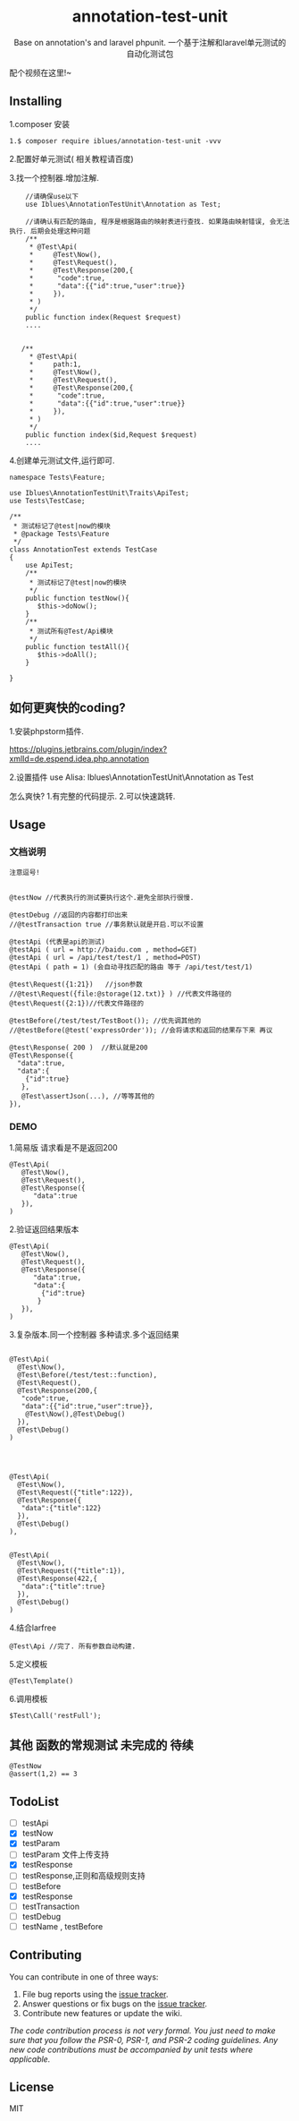 <h1 align="center"> annotation-test-unit </h1>

<p align="center"> Base on annotation's and laravel phpunit.
一个基于注解和laravel单元测试的 自动化测试包

</p>
<p>
配个视频在这里!~
</p>

## Installing

1.composer 安装
```shell
1.$ composer require iblues/annotation-test-unit -vvv
```
2.配置好单元测试( 相关教程请百度)

3.找一个控制器.增加注解.

```
    //请确保use以下
    use Iblues\AnnotationTestUnit\Annotation as Test;

    //请确认有匹配的路由, 程序是根据路由的映射表进行查找. 如果路由映射错误, 会无法执行. 后期会处理这种问题
    /**
     * @Test\Api(
     *     @Test\Now(),
     *     @Test\Request(),
     *     @Test\Response(200,{
     *      "code":true,
     *      "data":{{"id":true,"user":true}}
     *     }),
     * )
     */
    public function index(Request $request)
    ....


   /**
     * @Test\Api(
     *     path:1, 
     *     @Test\Now(),
     *     @Test\Request(),
     *     @Test\Response(200,{
     *      "code":true,
     *      "data":{{"id":true,"user":true}}
     *     }),
     * )
     */
    public function index($id,Request $request)
    ....
```
4.创建单元测试文件,运行即可.
```
namespace Tests\Feature;

use Iblues\AnnotationTestUnit\Traits\ApiTest;
use Tests\TestCase;

/**
 * 测试标记了@test|now的模块
 * @package Tests\Feature
 */
class AnnotationTest extends TestCase
{
    use ApiTest;
    /**
     * 测试标记了@test|now的模块
     */
    public function testNow(){
       $this->doNow();
    }
    /**
     * 测试所有@Test/Api模块
     */
    public function testAll(){
       $this->doAll();
    }

}
```

    
## 如何更爽快的coding?
1.安装phpstorm插件.

 https://plugins.jetbrains.com/plugin/index?xmlId=de.espend.idea.php.annotation
 
 2.设置插件
 use Alisa:
 Iblues\AnnotationTestUnit\Annotation  as  Test
 
 
 怎么爽快?
 1.有完整的代码提示.
 2.可以快速跳转.

## Usage

### 文档说明
```
注意逗号!


@testNow //代表执行的测试要执行这个.避免全部执行很慢.

@testDebug //返回的内容都打印出来
//@testTransaction true //事务默认就是开启.可以不设置

@testApi (代表是api的测试)
@testApi ( url = http://baidu.com , method=GET)
@testApi ( url = /api/test/test/1 , method=POST)
@testApi ( path = 1) (会自动寻找匹配的路由 等于 /api/test/test/1)

@test\Request({1:21})   //json参数
//@test\Request({file:@storage(12.txt)} ) //代表文件路径的
@test\Request({2:1})//代表文件路径的

@testBefore(/test/test/TestBoot()); //优先调其他的
//@testBefore(@test('expressOrder')); //会将请求和返回的结果存下来 再议

@test\Response( 200 )  //默认就是200
@Test\Response({
  "data":true,
  "data":{
    {"id":true}
   },
   @Test\assertJson(...), //等等其他的 
}),
```
### DEMO

1.简易版 请求看是不是返回200
```
@Test\Api(
   @Test\Now(),
   @Test\Request(),
   @Test\Response({
      "data":true
   }),
)
```
2.验证返回结果版本
```
@Test\Api(
   @Test\Now(),
   @Test\Request(),
   @Test\Response({
      "data":true,
      "data":{
        {"id":true}
       }
   }),
)
```
3.复杂版本.同一个控制器 多种请求.多个返回结果
```

@Test\Api(
  @Test\Now(),
  @Test\Before(/test/test::function),
  @Test\Request(),
  @Test\Response(200,{
   "code":true,
   "data":{{"id":true,"user":true}},
    @Test\Now(),@Test\Debug()
  }),
  @Test\Debug()
)




@Test\Api(
  @Test\Now(),
  @Test\Request({"title":122}),
  @Test\Response({
   "data":{"title":122}
  }),
  @Test\Debug()
),


@Test\Api(
  @Test\Now(),
  @Test\Request({"title":1}),
  @Test\Response(422,{
   "data":{"title":true}
  }),
  @Test\Debug()
)
```

4.结合larfree
```
@Test\Api //完了. 所有参数自动构建.
```

5.定义模板
```
@Test\Template()
```
6.调用模板

```
$Test\Call('restFull');
```



## 其他  函数的常规测试 未完成的 待续
```
@TestNow
@assert(1,2) == 3
```

## TodoList
- [ ] testApi
- [x] testNow
- [x] testParam
- [ ] testParam 文件上传支持
- [x] testResponse
- [ ] testResponse,正则和高级规则支持
- [ ] testBefore
- [x] testResponse
- [ ] testTransaction
- [ ] testDebug
- [ ] testName , testBefore

## Contributing

You can contribute in one of three ways:

1. File bug reports using the [issue tracker](https://github.com/iblues/annotation-test-unit/issues).
2. Answer questions or fix bugs on the [issue tracker](https://github.com/iblues/annotation-test-unit/issues).
3. Contribute new features or update the wiki.

_The code contribution process is not very formal. You just need to make sure that you follow the PSR-0, PSR-1, and PSR-2 coding guidelines. Any new code contributions must be accompanied by unit tests where applicable._

## License

MIT